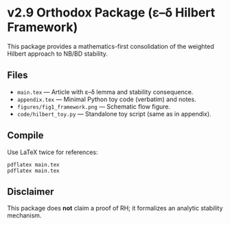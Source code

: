 # v2.9 Orthodox Package (ε–δ Hilbert Framework)

This package provides a mathematics-first consolidation of the weighted Hilbert approach to NB/BD stability.

## Files
- `main.tex` — Article with ε–δ lemma and stability consequence.
- `appendix.tex` — Minimal Python toy code (verbatim) and notes.
- `figures/fig1_framework.png` — Schematic flow figure.
- `code/hilbert_toy.py` — Standalone toy script (same as in appendix).

## Compile
Use LaTeX twice for references:
```
pdflatex main.tex
pdflatex main.tex
```

## Disclaimer
This package does **not** claim a proof of RH; it formalizes an analytic stability mechanism.